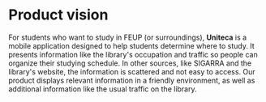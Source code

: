# Product vision

For students who want to study in FEUP (or surroundings), **Uniteca** is a mobile application designed to help students determine where to study. It presents information like the library's occupation and traffic so people can organize their studying schedule.
In other sources, like SIGARRA and the library's website, the information is scattered and not easy to access. Our product displays relevant information in a friendly environment, as well as additional information like the usual traffic on the library.
